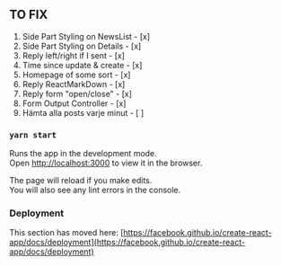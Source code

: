 ## TO FIX

1. Side Part Styling on NewsList - [x]
2. Side Part Styling on Details - [x]
3. Reply left/right if I sent - [x]
4. Time since update & create - [x]
5. Homepage of some sort - [x]
6. Reply ReactMarkDown - [x]
7. Reply form "open/close" - [x]
8. Form Output Controller - [x]
9. Hämta alla posts varje minut - [ ]

### `yarn start`

Runs the app in the development mode.\
Open [http://localhost:3000](http://localhost:3000) to view it in the browser.

The page will reload if you make edits.\
You will also see any lint errors in the console.


### Deployment

This section has moved here: [https://facebook.github.io/create-react-app/docs/deployment](https://facebook.github.io/create-react-app/docs/deployment)



